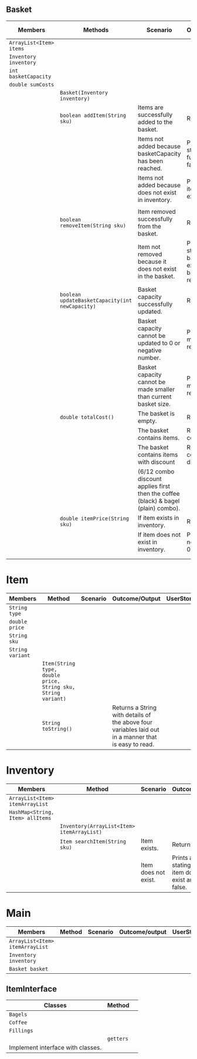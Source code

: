 ## Basket

| Members                 | Methods                                         | Scenario                                                                           | Outcome/Output                                                                      | User story |
|-------------------------|-------------------------------------------------|------------------------------------------------------------------------------------|-------------------------------------------------------------------------------------|------------|
| `ArrayList<Item> items` |                                                 |                                                                                    |                                                                                     |            |
| `Inventory inventory`   |                                                 |                                                                                    |                                                                                     |            |
| `int basketCapacity`    |                                                 |                                                                                    |                                                                                     |            |
| `double sumCosts`       |                                                 |                                                                                    |                                                                                     |            |
|                         | `Basket(Inventory inventory)`                   |                                                                                    |                                                                                     |            |
|                         | `boolean addItem(String sku)`                   | Items are successfully added to the basket.                                        | Return true.                                                                        | 1 + 8      |
|                         |                                                 | Items not added because basketCapacity has been reached.                           | Print message stating basket is full and return false.                              | 1 + 3      |
|                         |                                                 | Items not added because does not exist in inventory.                               | Print message item does not exist return false.                                     | 10         |
|                         |                                                 |                                                                                    |                                                                                     |            |
|                         | `boolean removeItem(String sku)`                | Item removed successfully from the basket.                                         | Return true.                                                                        | 2          |
|                         |                                                 | Item not removed because it does not exist in the basket.                          | Print message stating that the bagel does not exist in the basket and return false. | 2 + 5      |
|                         | `boolean updateBasketCapacity(int newCapacity)` | Basket capacity successfully updated.                                              | Return true.                                                                        | 4          |
|                         |                                                 | Basket capacity cannot be updated to 0 or negative number.                         | Print error message + return false.                                                 | 4          |
|                         |                                                 | Basket capacity cannot be made smaller than current basket size.                   | Print error message + return false.                                                 | 4          |
|                         | `double totalCost()`                            | The basket is empty.                                                               | Return 0.00.                                                                        | 6          |
|                         |                                                 | The basket contains items.                                                         | Return total costs.                                                                 | 6          |
|                         |                                                 | The basket contains items with discount                                            | Return total costs includes discount.                                               |            |
|                         |                                                 | (6/12 combo discount applies first then the coffee (black) & bagel (plain) combo). |                                                                                     |            |(
|                         | `double itemPrice(String sku)`                  | If item exists in inventory.                                                       | Return price.                                                                       | 7 + 9      |
|                         |                                                 | If item does not exist in inventory.                                               | Print item does not exist Return 0.00.                                              | 7 + 9      |
|                         |                                                 |                                                                                    |                                                                                     |            |
|                         |                                                 |                                                                                    |                                                                                     |            |


# Item

| Members          | Method                                                         | Scenario | Outcome/Output                                                                                       | UserStory |
|------------------|----------------------------------------------------------------|----------|------------------------------------------------------------------------------------------------------|-----------|
| `String type`    |                                                                |          |                                                                                                      |           |
| `double price`   |                                                                |          |                                                                                                      |           |
| `String sku`     |                                                                |          |                                                                                                      |           |
| `String variant` |                                                                |          |                                                                                                      |           |
|                  | `Item(String type, double price, String sku, String variant)`  |          |                                                                                                      |           |
|                  | `String toString()`                                            |          | Returns a String with details of the above four variables laid out in a manner that is easy to read. |           |


# Inventory

| Members                          | Method                                      | Scenario             | Outcome/Output                                                           | UserStory |
|----------------------------------|---------------------------------------------|----------------------|--------------------------------------------------------------------------|-----------|
| `ArrayList<Item> itemArrayList`  |                                             |                      |                                                                          |           |
| `HashMap<String, Item> allItems` |                                             |                      |                                                                          |           |
|                                  | `Inventory(ArrayList<Item> itemArrayList)`  |                      |                                                                          |           |
|                                  | `Item searchItem(String sku)`               | Item exists.         | Returns true.                                                            |           |
|                                  |                                             | Item does not exist. | Prints a message stating that the item does not exist and returns false. |           |

# Main

| Members                         | Method | Scenario | Outcome/output | UserStory |
|---------------------------------|--------|----------|----------------|-----------|
| `ArrayList<Item> itemArrayList` |        |          |                |           |
| `Inventory inventory`           |        |          |                |           |
| `Basket basket`                 |        |          |                |           |

## ItemInterface

| Classes                           | Method      |   |
|-----------------------------------|-------------|---|
| `Bagels`                          |             |   |
| `Coffee`                          |             |   |
| `Fillings`                        |             |   |
|                                   | `getters`   |   |
| Implement interface with classes. |             |   |
